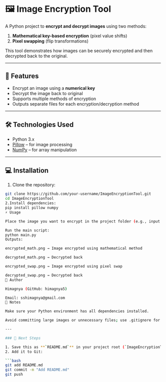 # 🖼️ Image Encryption Tool

A Python project to **encrypt and decrypt images** using two methods:  
1. **Mathematical key-based encryption** (pixel value shifts)  
2. **Pixel swapping** (flip transformations)  

This tool demonstrates how images can be securely encrypted and then decrypted back to the original.

---

## 🚀 Features

- Encrypt an image using a **numerical key**  
- Decrypt the image back to original  
- Supports multiple methods of encryption  
- Outputs separate files for each encryption/decryption method

---

## 🛠️ Technologies Used

- Python 3.x  
- [Pillow](https://pypi.org/project/Pillow/) – for image processing  
- [NumPy](https://numpy.org/) – for array manipulation  

---

## 💻 Installation

1. Clone the repository:

```bash
git clone https://github.com/your-username/ImageEncryptionTool.git
cd ImageEncryptionTool
2.Install dependencies:
pip install pillow numpy
⚡ Usage

Place the image you want to encrypt in the project folder (e.g., input.png).

Run the main script:
python main.py
Outputs:

encrypted_math.png → Image encrypted using mathematical method

decrypted_math.png → Decrypted back

encrypted_swap.png → Image encrypted using pixel swap

decrypted_swap.png → Decrypted back
📌 Author

Himagnya (GitHub: himagnya5)

Email: sshimagnya@gmail.com
🎯 Notes

Make sure your Python environment has all dependencies installed.

Avoid committing large images or unnecessary files; use .gitignore for venv/ and *.pyc.

---

### 🔹 Next Steps

1. Save this as **`README.md`** in your project root (`ImageEncryptionTool/`).  
2. Add it to Git:

```bash
git add README.md
git commit -m "Add README.md"
git push
